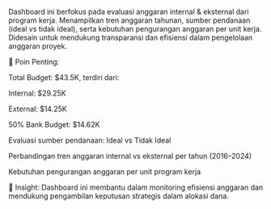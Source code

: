 
Dashboard ini berfokus pada evaluasi anggaran internal & eksternal dari program kerja. Menampilkan tren anggaran tahunan, sumber pendanaan (ideal vs tidak ideal), serta kebutuhan pengurangan anggaran per unit kerja. Didesain untuk mendukung transparansi dan efisiensi dalam pengelolaan anggaran proyek.

📌 Poin Penting:

Total Budget: $43.5K, terdiri dari:

Internal: $29.25K

External: $14.25K

50% Bank Budget: $14.62K

Evaluasi sumber pendanaan: Ideal vs Tidak Ideal

Perbandingan tren anggaran internal vs eksternal per tahun (2016–2024)

Kebutuhan pengurangan anggaran per unit program kerja


🧠 Insight:
 Dashboard ini membantu dalam monitoring efisiensi anggaran dan mendukung pengambilan keputusan strategis dalam alokasi dana.

